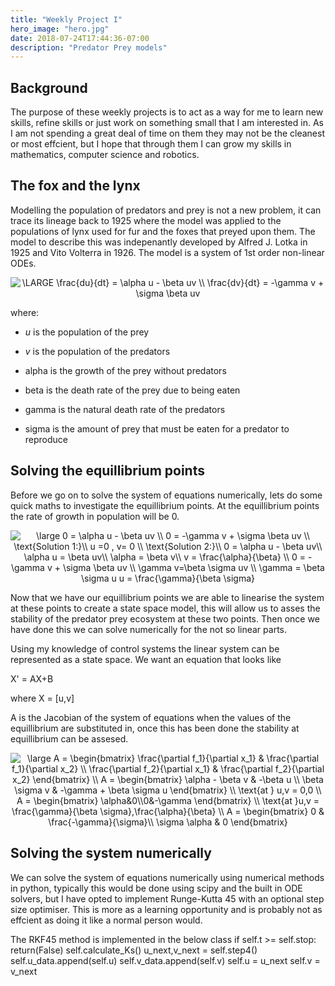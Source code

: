 ```yaml
---
title: "Weekly Project I"
hero_image: "hero.jpg"
date: 2018-07-24T17:44:36-07:00
description: "Predator Prey models"
---
```


<h2>Background</h2>
The purpose of these weekly  projects is to act as a way for me to learn new skills, refine skills or just work on something small that I am interested in. As I am not spending a great deal of time on them they may not be the cleanest or most effcient, but I hope that through them I can grow my skills in mathematics, computer science and robotics. 

## The fox and the lynx 
Modelling the population of predators and prey is not a new problem, it can trace its lineage back to 1925 where the model was applied to the populations  of lynx used for fur and the foxes that preyed upon them. The model to describe this was indepenantly developed by Alfred J. Lotka in 1925 and Vito Volterra in 1926. The model is a system of 1st order non-linear ODEs. 
<p align="center">
<img src="https://latex.codecogs.com/svg.latex?\LARGE&space;\frac{du}{dt}&space;=&space;\alpha&space;u&space;-&space;\beta&space;uv&space;\\&space;\frac{dv}{dt}&space;=&space;-\gamma&space;v&space;+&space;\sigma&space;\beta&space;uv" title="\LARGE \frac{du}{dt} = \alpha u - \beta uv \\ \frac{dv}{dt} = -\gamma v + \sigma \beta uv" />
</p>
where: 

- *u* is the population of the prey 
- *v* is the population of the predators 

- alpha is the growth of the prey without predators 
- beta is the death rate of the prey due to being eaten
- gamma is the natural death rate of the predators 
- sigma is the amount of prey that must be eaten for a predator to reproduce 

##  Solving the equillibrium points
Before we go on to solve the system of equations numerically, lets do some quick maths to investigate the equillibrium points. At the equillibrium points the rate of growth in population will be 0.
<p align = "center">
	<img src="https://latex.codecogs.com/svg.latex?\large&space;0&space;=&space;\alpha&space;u&space;-&space;\beta&space;uv&space;\\&space;0&space;=&space;-\gamma&space;v&space;&plus;&space;\sigma&space;\beta&space;uv&space;\\&space;\text{Solution&space;1:}\\&space;u&space;=0&space;,&space;v=&space;0&space;\\&space;\text{Solution&space;2:}\\&space;0&space;=&space;\alpha&space;u&space;-&space;\beta&space;uv\\&space;\alpha&space;u&space;=&space;\beta&space;uv\\&space;\alpha&space;=&space;\beta&space;v\\&space;v&space;=&space;\frac{\alpha}{\beta}&space;\\&space;0&space;=&space;-\gamma&space;v&space;&plus;&space;\sigma&space;\beta&space;uv&space;\\&space;\gamma&space;v=\beta&space;\sigma&space;uv&space;\\&space;\gamma&space;=&space;\beta&space;\sigma&space;u&space;\\u&space;=&space;\frac{\gamma}{\beta&space;\sigma}" title="\large 0 = \alpha u - \beta uv \\ 0 = -\gamma v + \sigma \beta uv \\ \text{Solution 1:}\\ u =0 , v= 0 \\ \text{Solution 2:}\\ 0 = \alpha u - \beta uv\\ \alpha u = \beta uv\\ \alpha = \beta v\\ v = \frac{\alpha}{\beta} \\ 0 = -\gamma v + \sigma \beta uv \\ \gamma v=\beta \sigma uv \\ \gamma = \beta \sigma u u = \frac{\gamma}{\beta \sigma}" />
</p>

Now that we have our equillibrium points we are able to linearise the system at these points to create a state space model, this will allow us to asses the stability of the predator prey ecosystem at these two points. Then once we have done this we can solve numerically for the not so linear parts. 

Using my knowledge of control systems the linear system can be represented as a state space. We want an equation that looks like 

X' = AX+B

where X = [u,v]

A is the Jacobian of the system of equations when the values of the equillibrium are substituted in, once this has been done the stability at equillibrium can be assesed. 

<p align="center">
	<img src="https://latex.codecogs.com/svg.latex?\large&space;A&space;=&space;\begin{bmatrix}&space;\frac{\partial&space;f_1}{\partial&space;x_1}&space;&&space;\frac{\partial&space;f_1}{\partial&space;x_2}&space;\\&space;\frac{\partial&space;f_2}{\partial&space;x_1}&space;&&space;\frac{\partial&space;f_2}{\partial&space;x_2}&space;\end{bmatrix}&space;\\&space;A&space;=&space;\begin{bmatrix}&space;\alpha&space;-&space;\beta&space;v&space;&&space;-\beta&space;u&space;\\&space;\beta&space;\sigma&space;v&space;&&space;-\gamma&space;&plus;&space;\beta&space;\sigma&space;u&space;\end{bmatrix}&space;\\&space;\text{at&space;}&space;u,v&space;=&space;0,0&space;\\&space;A&space;=&space;\begin{bmatrix}&space;\alpha&0\\0&-\gamma&space;\end{bmatrix}&space;\\&space;\text{at&space;}u,v&space;=&space;\frac{\gamma}{\beta&space;\sigma},\frac{\alpha}{\beta}&space;\\&space;A&space;=&space;\begin{bmatrix}&space;0&space;&&space;\frac{-\gamma}{\sigma}\\&space;\sigma&space;\alpha&space;&&space;0&space;\end{bmatrix}" title="\large A = \begin{bmatrix} \frac{\partial f_1}{\partial x_1} & \frac{\partial f_1}{\partial x_2} \\ \frac{\partial f_2}{\partial x_1} & \frac{\partial f_2}{\partial x_2} \end{bmatrix} \\ A = \begin{bmatrix} \alpha - \beta v & -\beta u \\ \beta \sigma v & -\gamma + \beta \sigma u \end{bmatrix} \\ \text{at } u,v = 0,0 \\ A = \begin{bmatrix} \alpha&0\\0&-\gamma \end{bmatrix} \\ \text{at }u,v = \frac{\gamma}{\beta \sigma},\frac{\alpha}{\beta} \\ A = \begin{bmatrix} 0 & \frac{-\gamma}{\sigma}\\ \sigma \alpha & 0 \end{bmatrix}" />
</p>




## Solving the system numerically
We can solve the system of equations numerically using numerical methods in python, typically this would be done using scipy and the built in ODE solvers, but I have opted to implement Runge-Kutta 45 with an optional step size optimiser. This is more as a learning opportunity and is probably not as effcient as doing it like a normal person would.

The RKF45 method is implemented in the below class
        if self.t >= self.stop:
            return(False)
        self.calculate_Ks()
        u_next,v_next = self.step4()
        self.u_data.append(self.u)
        self.v_data.append(self.v)
        self.u = u_next
        self.v = v_next
        